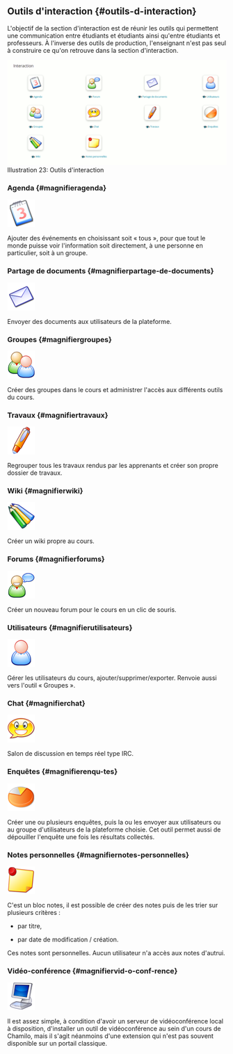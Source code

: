 ## Outils d'interaction {#outils-d-interaction}

L'objectif de la section d'interaction est de réunir les outils qui permettent une communication entre étudiants et étudiants ainsi qu'entre étudiants et professeurs. À l'inverse des outils de production, l'enseignant n'est pas seul à construire ce qu'on retrouve dans la section d'interaction.

![](../assets/coursinteraction.png)Illustration 23: Outils d'interaction

### Agenda {#magnifieragenda}

<img width="64px" src="../assets/image35.svg">

Ajouter des événements en choisissant soit « tous », pour que tout le monde puisse voir l'information soit directement, à une personne en particulier, soit à un groupe.

### Partage de documents {#magnifierpartage-de-documents}

<img width="64px" src="../assets/image36.png">

Envoyer des documents aux utilisateurs de la plateforme.

### Groupes {#magnifiergroupes}

<img width="64px" src="../assets/image37.svg">

Créer des groupes dans le cours et administrer l'accès aux différents outils du cours.

### Travaux {#magnifiertravaux}

<img width="64px" src="../assets/image38.svg">

Regrouper tous les travaux rendus par les apprenants et créer son propre dossier de travaux.

### Wiki {#magnifierwiki}

<img width="64px" src="../assets/image39.svg">

Créer un wiki propre au cours.

### Forums {#magnifierforums}

<img width="64px" src="../assets/image40.svg">

Créer un nouveau forum pour le cours en un clic de souris.

### Utilisateurs {#magnifierutilisateurs}

<img width="64px" src="../assets/image41.svg">

Gérer les utilisateurs du cours, ajouter/supprimer/exporter. Renvoie aussi vers l'outil « Groupes ».

### Chat {#magnifierchat}

<img width="64px" src="../assets/image42.svg">

Salon de discussion en temps réel type IRC.

### Enquêtes {#magnifierenqu-tes}

<img width="64px" src="../assets/image43.svg">

Créer une ou plusieurs enquêtes, puis la ou les envoyer aux utilisateurs ou au groupe d'utilisateurs de la plateforme choisie. Cet outil permet aussi de dépouiller l'enquête une fois les résultats collectés.

### Notes personnelles {#magnifiernotes-personnelles}

<img width="64px" src="../assets/image44.svg">

C'est un bloc notes, il est possible de créer des notes puis de les trier sur plusieurs critères :

* par titre,

* par date de modification / création.

Ces notes sont personnelles. Aucun utilisateur n'a accès aux notes d'autrui.

### Vidéo-conférence {#magnifiervid-o-conf-rence}

<img width="64px" src="../assets/image45.svg">

Il est assez simple, à condition d'avoir un serveur de vidéoconférence local à disposition, d'installer un outil de vidéoconférence au sein d'un cours de Chamilo, mais il s'agit néanmoins d'une extension qui n'est pas souvent disponible sur un portail classique.

